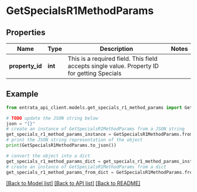 # GetSpecialsR1MethodParams


## Properties

Name | Type | Description | Notes
------------ | ------------- | ------------- | -------------
**property_id** | **int** | This is a required field. This field accepts single value. Property ID for getting Specials | 

## Example

```python
from entrata_api_client.models.get_specials_r1_method_params import GetSpecialsR1MethodParams

# TODO update the JSON string below
json = "{}"
# create an instance of GetSpecialsR1MethodParams from a JSON string
get_specials_r1_method_params_instance = GetSpecialsR1MethodParams.from_json(json)
# print the JSON string representation of the object
print(GetSpecialsR1MethodParams.to_json())

# convert the object into a dict
get_specials_r1_method_params_dict = get_specials_r1_method_params_instance.to_dict()
# create an instance of GetSpecialsR1MethodParams from a dict
get_specials_r1_method_params_from_dict = GetSpecialsR1MethodParams.from_dict(get_specials_r1_method_params_dict)
```
[[Back to Model list]](../README.md#documentation-for-models) [[Back to API list]](../README.md#documentation-for-api-endpoints) [[Back to README]](../README.md)


